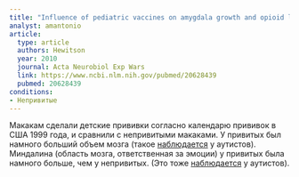 ```yaml
---
title: "Influence of pediatric vaccines on amygdala growth and opioid ligand binding in rhesus macaque infants: A pilot study"
analyst: amantonio
article:
  type: article
  authors: Hewitson
  year: 2010
  journal: Acta Neurobiol Exp Wars
  link: https://www.ncbi.nlm.nih.gov/pubmed/20628439
  pubmed: 20628439
conditions:
- Непривитые
---
```


Макакам сделали детские прививки согласно календарю прививок в США 1999 года, и сравнили с непривитыми макаками.
У привитых был намного больший объем мозга (такое [наблюдается](https://www.ncbi.nlm.nih.gov/pubmed/28202961) у аутистов).
Миндалина (область мозга, ответственная за эмоции) у привитых была намного больше, чем у непривитых. (Это тоже [наблюдается](https://www.ncbi.nlm.nih.gov/pubmed/15254095) у аутистов).
